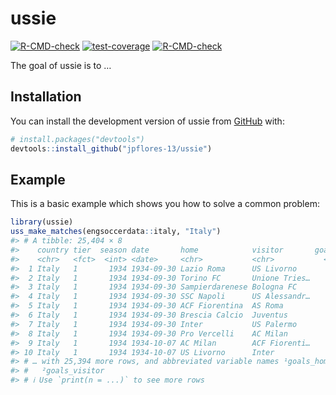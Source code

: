 
<!-- README.md is generated from README.Rmd. Please edit that file -->

# ussie

<!-- badges: start -->

[![R-CMD-check](https://github.com/jpflores-13/ussie/actions/workflows/R-CMD-check.yaml/badge.svg)](https://github.com/jpflores-13/ussie/actions/workflows/R-CMD-check.yaml)
[![test-coverage](https://github.com/jpflores-13/ussie/actions/workflows/test-coverage.yaml/badge.svg)](https://github.com/jpflores-13/ussie/actions/workflows/test-coverage.yaml)
[![R-CMD-check](https://github.com/jpflores-13/ussie2/actions/workflows/R-CMD-check.yaml/badge.svg)](https://github.com/jpflores-13/ussie2/actions/workflows/R-CMD-check.yaml)
<!-- badges: end -->

The goal of ussie is to …

## Installation

You can install the development version of ussie from
[GitHub](https://github.com/) with:

``` r
# install.packages("devtools")
devtools::install_github("jpflores-13/ussie")
```

## Example

This is a basic example which shows you how to solve a common problem:

``` r
library(ussie)
uss_make_matches(engsoccerdata::italy, "Italy")
#> # A tibble: 25,404 × 8
#>    country tier  season date       home            visitor       goals…¹ goals…²
#>    <chr>   <fct>  <int> <date>     <chr>           <chr>           <int>   <int>
#>  1 Italy   1       1934 1934-09-30 Lazio Roma      US Livorno          6       1
#>  2 Italy   1       1934 1934-09-30 Torino FC       Unione Tries…       3       1
#>  3 Italy   1       1934 1934-09-30 Sampierdarenese Bologna FC          2       1
#>  4 Italy   1       1934 1934-09-30 SSC Napoli      US Alessandr…       0       1
#>  5 Italy   1       1934 1934-09-30 ACF Fiorentina  AS Roma             4       1
#>  6 Italy   1       1934 1934-09-30 Brescia Calcio  Juventus            0       2
#>  7 Italy   1       1934 1934-09-30 Inter           US Palermo          3       0
#>  8 Italy   1       1934 1934-09-30 Pro Vercelli    AC Milan            1       2
#>  9 Italy   1       1934 1934-10-07 AC Milan        ACF Fiorenti…       1       1
#> 10 Italy   1       1934 1934-10-07 US Livorno      Inter               1       1
#> # … with 25,394 more rows, and abbreviated variable names ¹​goals_home,
#> #   ²​goals_visitor
#> # ℹ Use `print(n = ...)` to see more rows
```
